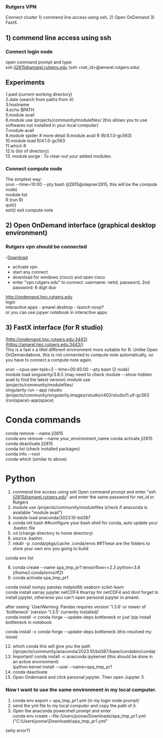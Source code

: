 
### Rutgers VPN

Connect cluster 1) commend line access using ssh, 2) Open OnDemand 3) FastX.

## 1) commend line access using ssh

### Connect login node   
open command prompt and type:   
ssh jl2815@amarel.rutgers.edu    (ssh <net_id>@amarel.rutgers.edu)    


## Experiments
1.pwd (current working directory)   
2.date (search from paths from 4)      
3.hostname       
4.echo $PATH       
5.module avail      
6.module use /projects/community/modulefiles/      (this allows you to use softwares not installed in your local computer)   
7.module avail   
8.module spider    # more detail
9.module avail R        (R/4.1.0-gc563)   
10.module load R/4.1.0-gc563   
11.which R   
12.ls (list of directory)       
13. module purge   : To clear-out your added modules:

### Connect compute node   
 
The simplest way:      
srun --time=10:00 --pty bash           (jl2815@slepner2815, this will be the compute node)   
module list   
R  (run R)   
quit()   
exit()   exit compute note        

## 2) Open OnDemand interface (graphical desktop environment)

### Rutgers vpn should be connected 
-[Download](https://vpn1.rutgers.edu/+CSCOE+/logon.html#form_title_text)  
- activate vpn   
- start any connect
- download for windows (cisco) and open cisco
- enter "vpn.rutgers.edu" to connect: username: netid, password, 2nd password: 6 digit duo


http://ondemand.hpc.rutgers.edu     
login     
interactive apps - amarel desktop - launch novp?   
or you can use jupyer notebook in interactive apps   

## 3) FastX interface (for R studio)

[http://ondemand.hpc.rutgers.edu:3443](https://amarel.hpc.rutgers.edu:3443/)   
This is a fast x a littel different environment more suitable for R. Unlike Open OnDemandabove, this is not connected to compute note automatically, so you have to connect a compute note again.   
  
srun --cpus-per-task=2 --time=00:45:00 --pty bash  (2 node)   
module load singularity/3.8.5 (may need to check module --show-hidden avail to find the latest version)
module use /projects/community/modulefiles/   
singularity run --app rstudio /projects/community/singularity.images/rstudio/r402rstudio11.sif-gc563     (run(space)-app(space)   

# Conda commands
conda remove --name jl2815     
conda env remove --name your_environment_name
conda activate jl2815      
conda deactivate jl2815       
conda list  (check installed packages)   
conda info --root   
conda which    (similar to above)   

# Python

1. commend line access using ssh
Open command prompt and enter "ssh jl2815@amarel.rutgers.edu" and enter the same password for net_id in Rutgers   
2. module use /projects/community/modulefiles  (check if anaconda is available "module avail")   
3. module load anaconda/2023.10-bd387
4. conda init bash   ##configure your bash shell for conda, auto update your .bashrc file
5. cd  (change directory to home directory)
6. source .bashrc
7. mkdir -p .conda/pkgs/cache .conda/envs   ##These are the folders to store your own env you going to build

conda env list

8. conda create --name spa_tmp_pr1  tensorflow==2.3 python=3.8      (/home/<netID>/.conda/envs/tf2)
9. conda activate spa_tmp_pr1


conda install numpy pandas matplotlib seaborn scikit-learn    
conda install xarray jupyter netCDF4
#xarray for netCDF4 and dont forget to install jupyter, otherwise you can't open personal jupyter in amarel.

after seeing `UserWarning: Pandas requires version '1.3.6' or newer of 'bottleneck' (version '1.3.5' currently installed)'     
conda install -c conda-forge --update-deps bottleneck or just !pip install bottleneck in notebook.

conda install -c conda-forge --update-deps bottleneck (this resolved my issue)

12. which conda   this will give you the path (/projects/community/anaconda/2023.10/bd387/base/condabin/conda)
13. Important!
conda install -c anaconda ipykernel (this should be done in an active environment)    
ipython kernel install --user --name=spa_tmp_pr1
11. conda deactivate   
15. Open Ondemand and click personal jupyter. Then open Jupyter 3.

### Now I want to use the same environment in my local computer.

1. conda env export > spa_tmp_pr1.yml    (in my login node prompt)
2. send the yml file to my local computer and copy the path of it. 
3. Open the anaconda powershell prompt and enter   
conda env create --file /Users/joonw/Downloads/spa_tmp_pr1.yml   ("C:\Users\joonw\Downloads\spa_tmp_pr1.yml"

(why error?)   
 










